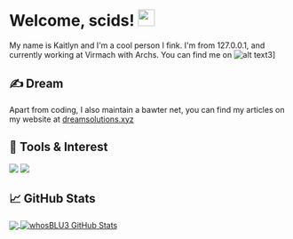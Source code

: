 <!-- Topper -->

# Welcome, scids! <img src="https://raw.githubusercontent.com/MartinHeinz/MartinHeinz/master/wave.gif" width="30px">

My name is Kaitlyn and I'm a cool person I fink. I'm from 127.0.0.1, and currently working at Virmach with Archs. You can find me on ![alt text](https://img.shields.io/badge/-Discord-7289DA?style=flat-square&logo=Discord&logoColor=white)3]

## &#x270d; Dream

Apart from coding, I also maintain a bawter net, you can find my articles on my website at [dreamsolutions.xyz](https://dreamsolutions.xyz/)

## 🔧 Tools & Interest
![](https://img.shields.io/badge/OS-Linux-informational?style=flat&logo=linux&logoColor=white&color=2bbc8a)
![](https://img.shields.io/badge/Code-Python-informational?style=flat&logo=python&logoColor=white&color=2bbc8a)

## &#x1f4c8; GitHub Stats

<a href="https://github.com/whosBLU3/whosBLU3">
  <img align="center" src="https://github-readme-stats.vercel.app/api/top-langs/?username=whosBLU3&hide=java,html,tex&title_color=ffffff&text_color=c9cacc&icon_color=2bbc8a&bg_color=1d1f21&langs_count=3" />
</a>
<a href="https://github.com/whosBLU3/whosBLU3">
  <img align="center" src="https://github-readme-stats.vercel.app/api?username=whosBLU3&show_icons=true&line_height=27&count_private=true&title_color=ffffff&text_color=c9cacc&icon_color=2bbc8a&bg_color=1d1f21" alt="whosBLU3 GitHub Stats" />
</a>
